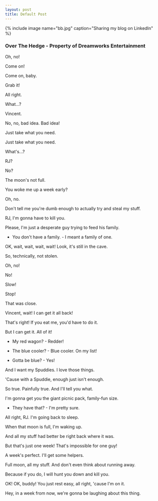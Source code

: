 ```yaml
---
layout: post
title: Default Post
---
```

{% include image name="bb.jpg" caption="Sharing my blog on LinkedIn" %}

### Over The Hedge - Property of Dreamworks Entertainment
Oh, no! 

Come on! 

Come on, baby. 

Grab it! 

All right. 

What...? 

Vincent. 

No, no, bad idea. Bad idea! 

Just take what you need. 

Just take what you need. 

What's...? 

RJ? 

No? 

The moon's not full. 

You woke me up a week early? 

Oh, no. 

Don't tell me you're dumb enough to actually try and steal my stuff. 

RJ, I'm gonna have to kill you. 

Please, I'm just a desperate guy trying to feed his family. 

- You don't have a family. - I meant a family of one. 

OK, wait, wait, wait, wait! Look, it's still in the cave. 

So, technically, not stolen. 

Oh, no! 

No! 

Slow! 

Stop! 

That was close. 

Vincent, wait! I can get it all back! 

That's right! If you eat me, you'd have to do it. 

But I can get it. All of it! 

- My red wagon? - Redder! 

- The blue cooler? - Blue cooler. On my list! 

- Gotta be blue? - Yes! 

And I want my Spuddies. I love those things. 

'Cause with a Spuddie, enough just isn't enough. 

So true. Painfully true. And I'll tell you what. 

I'm gonna get you the giant picnic pack, family-fun size. 

- They have that? - I'm pretty sure. 

All right, RJ. I'm going back to sleep. 

When that moon is full, I'm waking up. 

And all my stuff had better be right back where it was. 

But that's just one week! That's impossible for one guy! 

A week's perfect. I'll get some helpers. 

Full moon, all my stuff. And don't even think about running away. 

Because if you do, I will hunt you down and kill you. 

OK! OK, buddy! You just rest easy, all right, 'cause I'm on it. 

Hey, in a week from now, we're gonna be laughing about this thing. 
